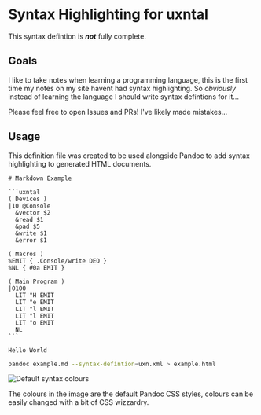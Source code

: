 # Syntax Highlighting for uxntal

This syntax defintion is **_not_** fully complete. 

## Goals

I like to take notes when learning a programming language, this is the first time my notes on my site havent had syntax highlighting. So _obviously_ instead of learning the language I should write syntax defintions for it...

Please feel free to open Issues and PRs! I've likely made mistakes...

## Usage

This definition file was created to be used alongside Pandoc to add syntax highlighting to generated HTML documents.

````
# Markdown Example

```uxntal
( Devices )
|10 @Console
  &vector $2
  &read $1
  &pad $5
  &write $1
  &error $1

( Macros )
%EMIT { .Console/write DEO }
%NL { #0a EMIT }

( Main Program )
|0100
  LIT "H EMIT
  LIT "e EMIT
  LIT "l EMIT
  LIT "l EMIT
  LIT "o EMIT
  NL
```

Hello World
````

```sh
pandoc example.md --syntax-defintion=uxn.xml > example.html
```

![Default syntax colours](https://user-images.githubusercontent.com/11114594/232969093-4715a503-d726-4d9c-968d-2454694cdb3d.png)

The colours in the image are the default Pandoc CSS styles, colours can be easily changed with a bit of CSS wizzardry.
